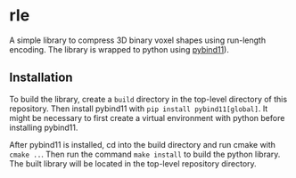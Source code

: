 # rle
A simple library to compress 3D binary voxel shapes using run-length encoding. The library is wrapped to python using [pybind11](https://github.com/pybind/pybind11)).

## Installation
To build the library, create a `build` directory in the top-level directory of this repository. Then install pybind11 with ```pip install pybind11[global]```. It might be necessary to first create a virtual environment with python before installing pybind11.

After pybind11 is installed, cd into the build directory and run cmake with ```cmake ..```. Then run the command ```make install``` to build the python library. The built library will be located in the top-level repository directory.
